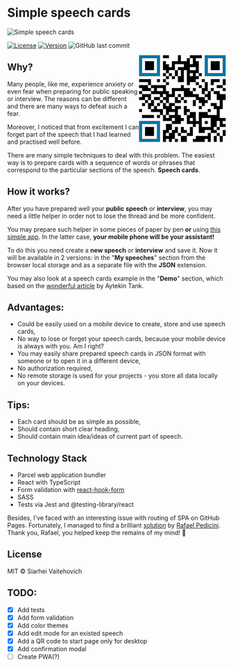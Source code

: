 # Simple speech cards
![Simple speech cards](https://user-images.githubusercontent.com/3176886/84038222-58584080-a9a8-11ea-89a5-38c494fe2b32.jpg)

<a href="https://github.com/sw999/speech-cards/blob/master/LICENSE.md"><img src="https://img.shields.io/github/license/sw999/speech-cards.svg?style=flat-square" alt="License"></a> <a href="https://github.com/SW999/random-number/tags"><img src="https://img.shields.io/github/v/tag/sw999/speech-cards.svg?sort=semver&style=flat-square" alt="Version"></a> ![GitHub last commit](https://img.shields.io/github/last-commit/sw999/speech-cards.svg?style=flat-square)

<img align="right" width="200" height="200" alt="QR Code link for mobile" src="https://github.com/SW999/speech-cards/raw/master/src/img/qr.png">

## Why?

Many people, like me, experience anxiety or even fear when preparing for public speaking or interview. The reasons can be different and there are many ways to defeat such a fear.

Moreover, I noticed that from excitement I can forget part of the speech that I had learned and practised well before.

There are many simple techniques to deal with this problem. The easiest way is to prepare cards with a sequence of words or phrases that correspond to the particular sections of the speech. **Speech cards**.


## How it works?
After you have prepared well your **public speech** or **interview**, you may need a little helper in order not to lose the thread and be more confident.

You may prepare such helper in some pieces of paper by pen **or** using [this simple app](https://sw999.github.io/speech-cards/). In the latter case, **your mobile phone will be your assistant!**

To do this you need create a **new speech** or **interview** and save it.
Now it will be available in 2 versions: in the "**My speeches**" section from the browser local storage and as a separate file with the **JSON** extension.

You may also look at a speech cards example in the "**Demo**" section, which based on the [wonderful article](https://medium.com/swlh/how-to-write-great-emails-and-why-it-matters-ad88fc9ac56a) by Aytekin Tank.

## Advantages:

- Could be easily used on a mobile device to create, store and use speech cards,
- No way to lose or forget your speech cards, because your mobile device is always with you. Am I right?
- You may easily share prepared speech cards in JSON format with someone or to open it in a different device,
- No authorization required,
- No remote storage is used for your projects - you store all data locally on your devices.

## Tips:

- Each card should be as simple as possible,
- Should contain short clear heading,
- Should contain main idea/ideas of current part of speech.

## Technology Stack
* Parcel web application bundler
* React with TypeScript
* Form validation with [react-hook-form](https://github.com/react-hook-form/react-hook-form)
* SASS
* Tests via Jest and @testing-library/react

Besides, I've faced with an interesting issue with routing of SPA on GitHub Pages. Fortunately, I managed to find a brilliant [solution](https://github.com/rafgraph/spa-github-pages) by [Rafael Pedicini](https://github.com/rafgraph). Thank you, Rafael, you helped keep the remains of my mind! :speak_no_evil:

## License

MIT © Siarhei Vaitehovich

## TODO:

- [x] Add tests
- [x] Add form validation
- [x] Add color themes
- [x] Add edit mode for an existed speech
- [x] Add a QR code to start page only for desktop
- [x] Add confirmation modal
- [ ] Create PWA(?)
